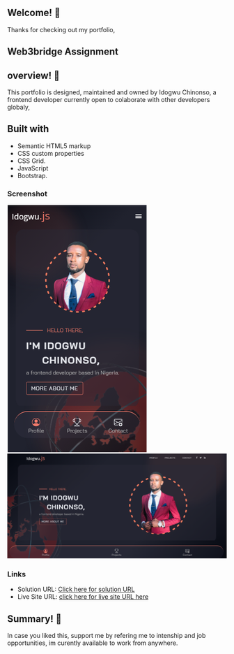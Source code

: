 ## Welcome! 👋
Thanks for checking out my portfolio, 

## Web3bridge Assignment

## overview! 👋
This portfolio is designed, maintained and owned by Idogwu Chinonso,
a frontend developer currently open to colaborate with other developers globaly, 

## Built with

- Semantic HTML5 markup
- CSS custom properties
- CSS Grid.
- JavaScript
- Bootstrap.


### Screenshot

![ Mobile Design previev for this project](./images/mobile%20screen%20Capture.PNG)
![Design previev for this project](./images/laptop%20screen%20Capture.PNG)


### Links

- Solution URL: [Click here for solution URL](https://github.com/Nonnyjoe/my-portfolio)
- Live Site URL: [click here for live site URL here](https://nonnyjoe.github.io/my-portfolio/)


## Summary! 👋
In case you liked this, support me by refering me to intenship and job opportunities, im curently available to work from anywhere.

